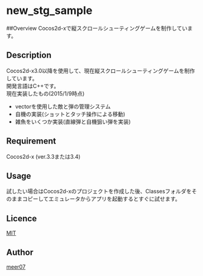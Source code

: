 # new_stg_sample

##Overview
Cocos2d-xで縦スクロールシューティングゲームを制作しています。

## Description
Cocos2d-x3.0以降を使用して、現在縦スクロールシューティングゲームを制作しています。  
開発言語はC++です。  
現在実装したもの(2015/1/9時点)  
- vectorを使用した敵と弾の管理システム
- 自機の実装(ショットとタッチ操作による移動)
- 雑魚をいくつか実装(直線弾と自機狙い弾を実装)

## Requirement
Cocos2d-x (ver.3.3または3.4)

## Usage
試したい場合はCocos2d-xのプロジェクトを作成した後、Classesフォルダをそのままコピーしてエミュレータからアプリを起動するとすぐに試せます。

## Licence

[MIT](http://opensource.org/licenses/mit-license.php)

## Author

[meer07](https://github.com/meer07)

